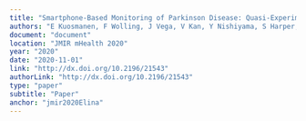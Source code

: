 ```yaml
---
title: "Smartphone-Based Monitoring of Parkinson Disease: Quasi-Experimental Study to Quantify Hand Tremor Severity and Medication Effectiveness"
authors: "E Kuosmanen, F Wolling, J Vega, V Kan, Y Nishiyama, S Harper, K Van Laerhoven, S Hosio, D. Ferreira"
document: "document"
location: "JMIR mHealth 2020"
year: "2020"
date: "2020-11-01"
link: "http://dx.doi.org/10.2196/21543"
authorLink: "http://dx.doi.org/10.2196/21543"
type: "paper"
subtitle: "Paper"
anchor: "jmir2020Elina"
---
```

